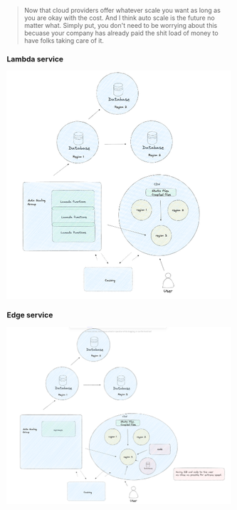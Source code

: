 > Now that cloud providers offer whatever scale you want as long as you are okay with the cost. And I think auto scale is the future no matter what. 
> Simply put, you don't need to be worrying about this becuase your company has already paid the shit load of money to have folks taking care of it.


### Lambda service
![Web scale](images/web-scale.png)


### Edge service
![Web scale](images/web-scale-2.png)